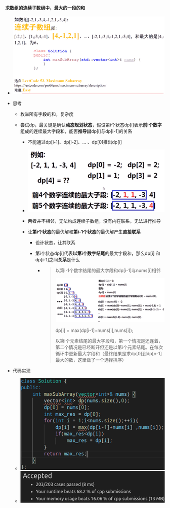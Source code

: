 #### 求数组的连续子数组中，最大的一段的和

* ![image-20210706162147121](最大字段和.assets/image-20210706162147121.png)

* 思考

  * 枚举所有字段的和，复杂度

  * 尝试dp，最关键是确认**动态规划状态**，假设第i个状态dp[i]表示**前i个数字**组成的连续最大字段和，能否**推导出**dp[i]与dp[i-1]的关系

    * 不能通过dp[i-1]、dp[i-2]、... 、dp[0]推出dp[i]

    * ![image-20210706163742951](最大字段和.assets/image-20210706163742951.png)

    * 两者并不相邻，无法构成连续子数组，没有内在联系，无法进行推导

    * 让**第i个状态**的最优解和**第i-1个状态**的最优解产生**直接联系**

      * 设计状态，让其联系

      * 第i个状态dp[i]代表**以第i个数字结尾**的最大字段和，那么dp[i] 和dp[i-1]之间**关系**是什么

        * > 以第i-1个数字结尾的最大字段和dp[i-1]与nums[i]相邻
          >
          > ![image-20210706165104098](最大字段和.assets/image-20210706165104098.png)
          >
          > dp[i] = max(dp[i-1]+nums[i],nums[i]);
          >
          > 以第i个元素结尾的最大字段和，第一个情况是还连着，第二个情况是已经断开但还是以第i个元素结尾。在每次循环中更新最大字段和（最终结果是求dp[0]到dp[n-1]最大的数，这里做了一个选择排序）

* 代码实现
  * ![image-20210706170046738](最大字段和.assets/image-20210706170046738.png)
  * ![image-20210706170056300](最大字段和.assets/image-20210706170056300.png)